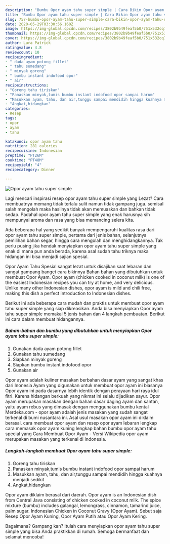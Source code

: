 ```yaml
---
description: "Bumbu Opor ayam tahu super simple | Cara Bikin Opor ayam tahu super simple Yang Bisa Manjain Lidah"
title: "Bumbu Opor ayam tahu super simple | Cara Bikin Opor ayam tahu super simple Yang Bisa Manjain Lidah"
slug: 757-bumbu-opor-ayam-tahu-super-simple-cara-bikin-opor-ayam-tahu-super-simple-yang-bisa-manjain-lidah
date: 2020-05-29T03:30:56.160Z
image: https://img-global.cpcdn.com/recipes/3802b9b49feaf5b0/751x532cq70/opor-ayam-tahu-super-simple-foto-resep-utama.jpg
thumbnail: https://img-global.cpcdn.com/recipes/3802b9b49feaf5b0/751x532cq70/opor-ayam-tahu-super-simple-foto-resep-utama.jpg
cover: https://img-global.cpcdn.com/recipes/3802b9b49feaf5b0/751x532cq70/opor-ayam-tahu-super-simple-foto-resep-utama.jpg
author: Lura Patrick
ratingvalue: 4.8
reviewcount: 10
recipeingredient:
- " dada ayam potong fillet"
- " tahu sumedang"
- " minyak goreng"
- " bumbu instant indofood opor"
- " air"
recipeinstructions:
- "Goreng tahu tiriskan"
- "Panaskan minyak,tumis bumbu instant indofood opor sampai harum"
- "Masukkan ayam, tahu, dan air,tunggu sampai mendidih hingga kuahnya menjadi sedikit"
- "Angkat,hidangkan"
categories:
- Resep
tags:
- opor
- ayam
- tahu

katakunci: opor ayam tahu 
nutrition: 281 calories
recipecuisine: Indonesian
preptime: "PT26M"
cooktime: "PT48M"
recipeyield: "4"
recipecategory: Dinner

---
```



![Opor ayam tahu super simple](https://img-global.cpcdn.com/recipes/3802b9b49feaf5b0/751x532cq70/opor-ayam-tahu-super-simple-foto-resep-utama.jpg)

Lagi mencari inspirasi resep opor ayam tahu super simple yang Lezat? Cara membuatnya memang tidak terlalu sulit namun tidak gampang juga. semisal salah mengolah maka hasilnya tidak akan memuaskan dan bahkan tidak sedap. Padahal opor ayam tahu super simple yang enak harusnya sih mempunyai aroma dan rasa yang bisa memancing selera kita.

Ada beberapa hal yang sedikit banyak mempengaruhi kualitas rasa dari opor ayam tahu super simple, pertama dari jenis bahan, selanjutnya pemilihan bahan segar, hingga cara mengolah dan menghidangkannya. Tak perlu pusing jika hendak menyiapkan opor ayam tahu super simple yang enak di mana pun anda berada, karena asal sudah tahu triknya maka hidangan ini bisa menjadi sajian spesial.

Opor Ayam Tahu Spesial sangat lezat untuk disajikan saat lebaran dan sangat gampang banget cara bikinnya Bahan bahan yang dibutuhkan untuk membuat Opor Ayam. Opor ayam (chicken cooked in coconut milk) is one of the easiest Indonesian recipes you can try at home, and very delicious. Unlike many other Indonesian dishes, opor ayam is mild and chili free, making this dish a perfect introduction to Indonesian dishes.


Berikut ini ada beberapa cara mudah dan praktis untuk membuat opor ayam tahu super simple yang siap dikreasikan. Anda bisa menyiapkan Opor ayam tahu super simple memakai 5 jenis bahan dan 4 langkah pembuatan. Berikut ini cara dalam membuat hidangannya.

<!--inarticleads1-->

##### Bahan-bahan dan bumbu yang dibutuhkan untuk menyiapkan Opor ayam tahu super simple:

1. Gunakan  dada ayam potong fillet
1. Gunakan  tahu sumedang
1. Siapkan  minyak goreng
1. Siapkan  bumbu instant indofood opor
1. Gunakan  air


Opor ayam adalah kuliner masakan berbahan dasar ayam yang sangat khas dari Inonesia Ayam yang digunakan untuk membuat opor ayam ini biasanya Opor ayam ini pada dasarnya lebih identik dengan perayaan hari raya idul fitri. Karena hidangan berkuah yang nikmat ini selalu dijadikan sayur. Opor ayam merupakan masakan dengan bahan dasar daging ayam dan santan, yaitu ayam rebus yang dimasak dengan menggunakan bumbu kental Merdeka.com - opor ayam adalah jenis masakan yang sudah sangat terkenal di bumi nusantara ini. Asal usul masakan opor ayam ini diklaim berasal. cara membuat opor ayam dan resep opor ayam lebaran lengkap cara memasak opor ayam kuning lengkap bahan bumbu opor ayam tahu special yang Cara Membuat Opor Ayam - Versi Wikipedia opor ayam merupakan masakan yang terkenal di Indonesia. 

<!--inarticleads2-->

##### Langkah-langkah membuat Opor ayam tahu super simple:

1. Goreng tahu tiriskan
1. Panaskan minyak,tumis bumbu instant indofood opor sampai harum
1. Masukkan ayam, tahu, dan air,tunggu sampai mendidih hingga kuahnya menjadi sedikit
1. Angkat,hidangkan


Opor ayam diklaim berasal dari daerah. Opor ayam is an Indonesian dish from Central Java consisting of chicken cooked in coconut milk. The spice mixture (bumbu) includes galangal, lemongrass, cinnamon, tamarind juice, palm sugar. Indonesian Chicken in Coconut Gravy (Opor Ayam). Sebut saja Resep Opor Ayam Kuning, Opor Ayam Putih atau Opor Ayam Kering. 

Bagaimana? Gampang kan? Itulah cara menyiapkan opor ayam tahu super simple yang bisa Anda praktikkan di rumah. Semoga bermanfaat dan selamat mencoba!
